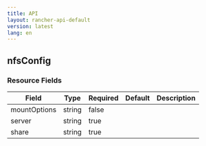 ```yaml
---
title: API
layout: rancher-api-default
version: latest
lang: en
---
```


## nfsConfig





### Resource Fields

Field | Type | Required | Default | Description
---|---|---|---|---
mountOptions | string | false |  | 
server | string | true |  | 
share | string | true |  | 

